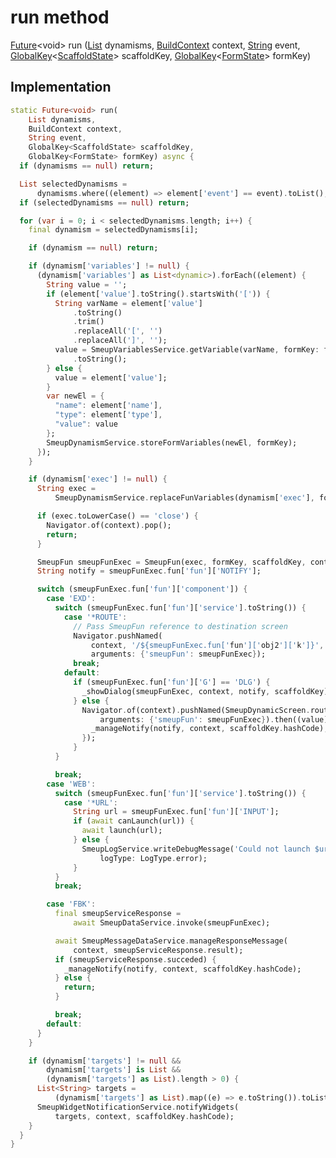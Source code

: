 


# run method








[Future](https://api.flutter.dev/flutter/dart-async/Future-class.html)&lt;void> run
([List](https://api.flutter.dev/flutter/dart-core/List-class.html) dynamisms, [BuildContext](https://api.flutter.dev/flutter/widgets/BuildContext-class.html) context, [String](https://api.flutter.dev/flutter/dart-core/String-class.html) event, [GlobalKey](https://api.flutter.dev/flutter/widgets/GlobalKey-class.html)&lt;[ScaffoldState](https://api.flutter.dev/flutter/material/ScaffoldState-class.html)> scaffoldKey, [GlobalKey](https://api.flutter.dev/flutter/widgets/GlobalKey-class.html)&lt;[FormState](https://api.flutter.dev/flutter/widgets/FormState-class.html)> formKey)








## Implementation

```dart
static Future<void> run(
    List dynamisms,
    BuildContext context,
    String event,
    GlobalKey<ScaffoldState> scaffoldKey,
    GlobalKey<FormState> formKey) async {
  if (dynamisms == null) return;

  List selectedDynamisms =
      dynamisms.where((element) => element['event'] == event).toList();
  if (selectedDynamisms == null) return;

  for (var i = 0; i < selectedDynamisms.length; i++) {
    final dynamism = selectedDynamisms[i];

    if (dynamism == null) return;

    if (dynamism['variables'] != null) {
      (dynamism['variables'] as List<dynamic>).forEach((element) {
        String value = '';
        if (element['value'].toString().startsWith('[')) {
          String varName = element['value']
              .toString()
              .trim()
              .replaceAll('[', '')
              .replaceAll(']', '');
          value = SmeupVariablesService.getVariable(varName, formKey: formKey)
              .toString();
        } else {
          value = element['value'];
        }
        var newEl = {
          "name": element['name'],
          "type": element['type'],
          "value": value
        };
        SmeupDynamismService.storeFormVariables(newEl, formKey);
      });
    }

    if (dynamism['exec'] != null) {
      String exec =
          SmeupDynamismService.replaceFunVariables(dynamism['exec'], formKey);

      if (exec.toLowerCase() == 'close') {
        Navigator.of(context).pop();
        return;
      }

      SmeupFun smeupFunExec = SmeupFun(exec, formKey, scaffoldKey, context);
      String notify = smeupFunExec.fun['fun']['NOTIFY'];

      switch (smeupFunExec.fun['fun']['component']) {
        case 'EXD':
          switch (smeupFunExec.fun['fun']['service'].toString()) {
            case '*ROUTE':
              // Pass SmeupFun reference to destination screen
              Navigator.pushNamed(
                  context, '/${smeupFunExec.fun['fun']['obj2']['k']}',
                  arguments: {'smeupFun': smeupFunExec});
              break;
            default:
              if (smeupFunExec.fun['fun']['G'] == 'DLG') {
                _showDialog(smeupFunExec, context, notify, scaffoldKey);
              } else {
                Navigator.of(context).pushNamed(SmeupDynamicScreen.routeName,
                    arguments: {'smeupFun': smeupFunExec}).then((value) {
                  _manageNotify(notify, context, scaffoldKey.hashCode);
                });
              }
          }

          break;
        case 'WEB':
          switch (smeupFunExec.fun['fun']['service'].toString()) {
            case '*URL':
              String url = smeupFunExec.fun['fun']['INPUT'];
              if (await canLaunch(url)) {
                await launch(url);
              } else {
                SmeupLogService.writeDebugMessage('Could not launch $url',
                    logType: LogType.error);
              }
          }
          break;

        case 'FBK':
          final smeupServiceResponse =
              await SmeupDataService.invoke(smeupFunExec);

          await SmeupMessageDataService.manageResponseMessage(
              context, smeupServiceResponse.result);
          if (smeupServiceResponse.succeded) {
            _manageNotify(notify, context, scaffoldKey.hashCode);
          } else {
            return;
          }

          break;
        default:
      }
    }

    if (dynamism['targets'] != null &&
        dynamism['targets'] is List &&
        (dynamism['targets'] as List).length > 0) {
      List<String> targets =
          (dynamism['targets'] as List).map((e) => e.toString()).toList();
      SmeupWidgetNotificationService.notifyWidgets(
          targets, context, scaffoldKey.hashCode);
    }
  }
}
```







